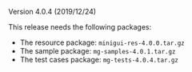 Version 4.0.4 (2019/12/24)

This release needs the following packages:

- The resource package: `minigui-res-4.0.0.tar.gz`
- The sample package: `mg-samples-4.0.1.tar.gz`
- The test cases package: `mg-tests-4.0.4.tar.gz`

